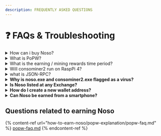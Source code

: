 ```yaml
---
description: FREQUENTLY ASKED QUESTIONS
---
```


# ❓ FAQs & Troubleshooting

<details>

<summary>How can i buy Noso?</summary>

At the moment Noso is tradeable [(here)](https://siko-ctrl.github.io/NosoMarket/) in the future implementation of NoBiEx and liquidity pool will provide the ability to purchase Noso. Please refer to our [roadmap](nosoproject-roadmap.md).

</details>

<details>

<summary>What is PoPW?</summary>

Full explanation is [here](how-to-earn-noso/popw-explanation/)

</details>

<details>

<summary>What is the earning / mining rewards time period?</summary>

A typical earning period consists of 48 blocks from the moment you start participating. It takes 7 1/2 hours to go through 48 blocks and you will not see coins in your wallet until after the 7 1/2 hours has lapsed. When participating, you will see a "balance" column with coins pending in green. This is the balance of coins you will receive when your participation period has expired.

</details>

<details>

<summary>Will consominer2 run on RaspPi 4?</summary>

Yes, just download the Arm version [here](https://github.com/Noso-Project/consominer2/releases/latest)

</details>

<details>

<summary>what is JSON-RPC?</summary>

A Noso Remote Procedure Call (RPC) node is a type server that allows users to read data on the Noso blockchain and manipulate it for various purposes. Full details [here](https://docs.nosocoin.com/noso-developers-portal/rpc-connection/running-a-noso-rpc-node-for-development) (for exchanges)

</details>

<details>

<summary><strong>Why is noso.exe and consominer2.exe flagged as a virus?</strong></summary>

In the last decade or so, the anti-virus software began using a method called heuristics to better detect viruses that had code to evade detection. While that helped with a better detection, it also came with the undesirable side effect of false positives. This happens more often with non-signed software that has code to access the Internet. Since both, the wallet and the earning app do access the Internet, they trigger a false positive. They do not have a virus, they just tickle the anti-virus software the wrong way.

</details>

<details>

<summary><strong>Is Noso listed at any Exchange?</strong></summary>

Not right now, since the project is a open-source project, feel free to get in contact with exchanges to get Noso listed there. The future implementation of NoBiEx and liquidity pool will provide the ability to exchange Noso into other crypto currencies.

</details>

<details>

<summary><strong>How do I create a new wallet address?</strong></summary>

This can be done from inside any of the Noso Wallets. From within Nosolite, right click under <mark style="color:red;">**“Address”**</mark>, select <mark style="color:red;">**“New.”**</mark> From within Noso Mobile or Noso Web Wallets, select the <mark style="color:red;">**“New”**</mark> button on the top left under the Noso logo. For Noso Wallet, select the <mark style="color:red;">**“+”**</mark> button to the right of the <mark style="color:red;">**“Address”**</mark> header. <mark style="color:green;">**Remember to backup your wallet every time you create a new wallet address**</mark>**.**

</details>

<details>

<summary><strong>Can Noso be earned from a smartphone?</strong></summary>

Yes. Please refer to the [docs](https://docs.nosocoin.com/noso-documentation/how-to-earn-noso/earn-noso-using-a-mobile-device) on how to earn Noso with a smartphone. Remember to use the latest PoPW compatible app for your hardware.

</details>

## Questions related to earning Noso

{% content-ref url="how-to-earn-noso/popw-explanation/popw-faq.md" %}
[popw-faq.md](how-to-earn-noso/popw-explanation/popw-faq.md)
{% endcontent-ref %}
